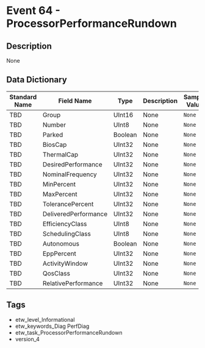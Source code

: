 # Event 64 - ProcessorPerformanceRundown

## Description
None

## Data Dictionary
|Standard Name|Field Name|Type|Description|Sample Value|
|---|---|---|---|---|
|TBD|Group|UInt16|None|`None`|
|TBD|Number|UInt8|None|`None`|
|TBD|Parked|Boolean|None|`None`|
|TBD|BiosCap|UInt32|None|`None`|
|TBD|ThermalCap|UInt32|None|`None`|
|TBD|DesiredPerformance|UInt32|None|`None`|
|TBD|NominalFrequency|UInt32|None|`None`|
|TBD|MinPercent|UInt32|None|`None`|
|TBD|MaxPercent|UInt32|None|`None`|
|TBD|TolerancePercent|UInt32|None|`None`|
|TBD|DeliveredPerformance|UInt32|None|`None`|
|TBD|EfficiencyClass|UInt8|None|`None`|
|TBD|SchedulingClass|UInt8|None|`None`|
|TBD|Autonomous|Boolean|None|`None`|
|TBD|EppPercent|UInt32|None|`None`|
|TBD|ActivityWindow|UInt32|None|`None`|
|TBD|QosClass|UInt32|None|`None`|
|TBD|RelativePerformance|UInt32|None|`None`|

## Tags
* etw_level_Informational
* etw_keywords_Diag PerfDiag
* etw_task_ProcessorPerformanceRundown
* version_4